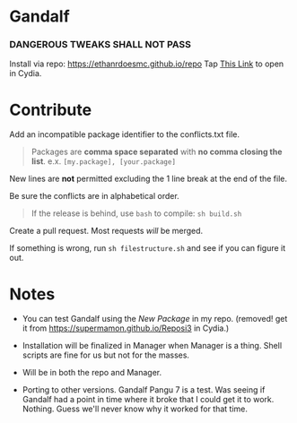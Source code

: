 # Gandalf
### DANGEROUS TWEAKS SHALL NOT PASS

Install via repo: https://ethanrdoesmc.github.io/repo
Tap [This Link](cydia://url/https://cydia.saurik.com/api/share#?source=https://ethanrdoesmc.github.io/repo/) to open in Cydia.

# Contribute
Add an incompatible package identifier to the conflicts.txt file.
> Packages are **comma space separated** with **no comma closing the list**.
e.x. `[my.package], [your.package]`

New lines are **not** permitted excluding the 1 line break at the end of the file.

Be sure the conflicts are in alphabetical order.

> If the release is behind, use `bash` to compile:
`sh build.sh`

Create a pull request. Most requests *will* be merged.

If something is wrong, run `sh filestructure.sh` and see if you can figure it out.

# Notes
- You can test Gandalf using the *New Package* in my repo. (removed! get it from https://supermamon.github.io/Reposi3 in Cydia.)

- Installation will be finalized in Manager when Manager is a thing. Shell scripts are fine for us but not for the masses. 

- Will be in both the repo and Manager. 

- Porting to other versions. Gandalf Pangu 7 is a test. Was seeing if Gandalf had a point in time where it broke that I could get it to work. Nothing. Guess we'll never know why it worked for that time.
